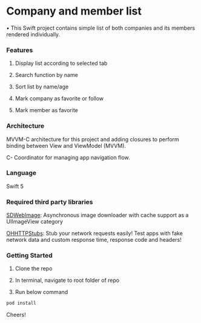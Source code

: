 # Company and member list
• This Swift project contains simple list of both companies and its members rendered individually.

### Features
1. Display list according to selected tab

2. Search function by name

3. Sort list by name/age

4. Mark company as favorite or follow

5. Mark member as favorite

### Architecture
MVVM-C architecture for this project and adding closures to perform binding between View and ViewModel (MVVM).

C- Coordinator for managing app navigation flow.

### Language 
Swift 5

### Required third party libraries
[SDWebImage](https://github.com/SDWebImage/SDWebImage): Asynchronous image downloader with cache support as a UIImageView category 

[OHHTTPStubs](https://github.com/AliSoftware/OHHTTPStubs): Stub your network requests easily! Test apps with fake network data and custom response time, response code and headers!



### Getting Started
1. Clone the repo

2. In terminal, navigate to root folder of repo

3. Run below command

```sh
pod install
```
Cheers!
